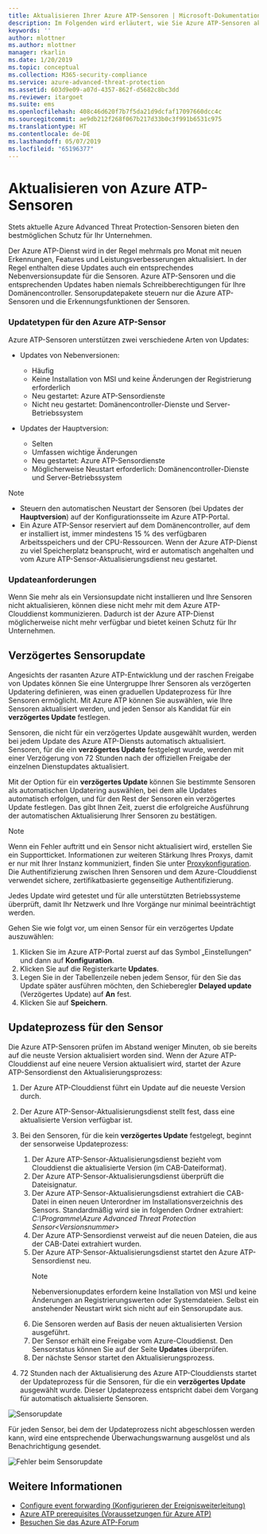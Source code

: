 ```yaml
---
title: Aktualisieren Ihrer Azure ATP-Sensoren | Microsoft-Dokumentation
description: Im Folgenden wird erläutert, wie Sie Azure ATP-Sensoren aktualisieren oder verzögert aktualisieren können.
keywords: ''
author: mlottner
ms.author: mlottner
manager: rkarlin
ms.date: 1/20/2019
ms.topic: conceptual
ms.collection: M365-security-compliance
ms.service: azure-advanced-threat-protection
ms.assetid: 603d9e09-a07d-4357-862f-d5682c8bc3dd
ms.reviewer: itargoet
ms.suite: ems
ms.openlocfilehash: 408c46d620f7b7f5da21d9dcfaf17097660dcc4c
ms.sourcegitcommit: ae9db212f268f067b217d33b0c3f991b6531c975
ms.translationtype: HT
ms.contentlocale: de-DE
ms.lasthandoff: 05/07/2019
ms.locfileid: "65196377"
---
```

# <a name="update-azure-atp-sensors"></a>Aktualisieren von Azure ATP-Sensoren

Stets aktuelle Azure Advanced Threat Protection-Sensoren bieten den bestmöglichen Schutz für Ihr Unternehmen.

Der Azure ATP-Dienst wird in der Regel mehrmals pro Monat mit neuen Erkennungen, Features und Leistungsverbesserungen aktualisiert. In der Regel enthalten diese Updates auch ein entsprechendes Nebenversionsupdate für die Sensoren. Azure ATP-Sensoren und die entsprechenden Updates haben niemals Schreibberechtigungen für Ihre Domänencontroller. Sensorupdatepakete steuern nur die Azure ATP-Sensoren und die Erkennungsfunktionen der Sensoren. 

### <a name="azure-atp-sensor-update-types"></a>Updatetypen für den Azure ATP-Sensor   

Azure ATP-Sensoren unterstützen zwei verschiedene Arten von Updates:
- Updates von Nebenversionen: 
    - Häufig 
    - Keine Installation von MSI und keine Änderungen der Registrierung erforderlich
    - Neu gestartet: Azure ATP-Sensordienste 
    - Nicht neu gestartet: Domänencontroller-Dienste und Server-Betriebssystem

- Updates der Hauptversion:
    - Selten
    - Umfassen wichtige Änderungen 
    - Neu gestartet: Azure ATP-Sensordienste
    - Möglicherweise Neustart erforderlich: Domänencontroller-Dienste und Server-Betriebssystem

> [!NOTE]
>- Steuern den automatischen Neustart der Sensoren (bei Updates der **Hauptversion**) auf der Konfigurationsseite im Azure ATP-Portal. 
> - Ein Azure ATP-Sensor reserviert auf dem Domänencontroller, auf dem er installiert ist, immer mindestens 15 % des verfügbaren Arbeitsspeichers und der CPU-Ressourcen. Wenn der Azure ATP-Dienst zu viel Speicherplatz beansprucht, wird er automatisch angehalten und vom Azure ATP-Sensor-Aktualisierungsdienst neu gestartet.

### <a name="update-requirement"></a>Updateanforderungen

Wenn Sie mehr als ein Versionsupdate nicht installieren und Ihre Sensoren nicht aktualisieren, können diese nicht mehr mit dem Azure ATP-Clouddienst kommunizieren. Dadurch ist der Azure ATP-Dienst möglicherweise nicht mehr verfügbar und bietet keinen Schutz für Ihr Unternehmen.  

## <a name="delayed-sensor-update"></a>Verzögertes Sensorupdate

Angesichts der rasanten Azure ATP-Entwicklung und der raschen Freigabe von Updates können Sie eine Untergruppe Ihrer Sensoren als verzögerten Updatering definieren, was einen graduellen Updateprozess für Ihre Sensoren ermöglicht. Mit Azure ATP können Sie auswählen, wie Ihre Sensoren aktualisiert werden, und jeden Sensor als Kandidat für ein **verzögertes Update** festlegen.  

Sensoren, die nicht für ein verzögertes Update ausgewählt wurden, werden bei jedem Update des Azure ATP-Diensts automatisch aktualisiert. Sensoren, für die ein **verzögertes Update** festgelegt wurde, werden mit einer Verzögerung von 72 Stunden nach der offiziellen Freigabe der einzelnen Dienstupdates aktualisiert. 

Mit der Option für ein **verzögertes Update** können Sie bestimmte Sensoren als automatischen Updatering auswählen, bei dem alle Updates automatisch erfolgen, und für den Rest der Sensoren ein verzögertes Update festlegen. Das gibt Ihnen Zeit, zuerst die erfolgreiche Ausführung der automatischen Aktualisierung Ihrer Sensoren zu bestätigen.

> [!NOTE]
> Wenn ein Fehler auftritt und ein Sensor nicht aktualisiert wird, erstellen Sie ein Supportticket. Informationen zur weiteren Stärkung Ihres Proxys, damit er nur mit Ihrer Instanz kommuniziert, finden Sie unter [Proxykonfiguration](configure-proxy.md).
Die Authentifizierung zwischen Ihren Sensoren und dem Azure-Clouddienst verwendet sichere, zertifikatbasierte gegenseitige Authentifizierung. 

Jedes Update wird getestet und für alle unterstützten Betriebssysteme überprüft, damit Ihr Netzwerk und Ihre Vorgänge nur minimal beeinträchtigt werden.


Gehen Sie wie folgt vor, um einen Sensor für ein verzögertes Update auszuwählen:

1. Klicken Sie im Azure ATP-Portal zuerst auf das Symbol „Einstellungen“ und dann auf **Konfiguration**.
2. Klicken Sie auf die Registerkarte **Updates**.
3. Legen Sie in der Tabellenzeile neben jedem Sensor, für den Sie das Update später ausführen möchten, den Schieberegler **Delayed update** (Verzögertes Update) auf **An** fest.
4. Klicken Sie auf **Speichern**.
 
## <a name="sensor-update-process"></a>Updateprozess für den Sensor

Die Azure ATP-Sensoren prüfen im Abstand weniger Minuten, ob sie bereits auf die neuste Version aktualisiert worden sind. Wenn der Azure ATP-Clouddienst auf eine neuere Version aktualisiert wird, startet der Azure ATP-Sensordienst den Aktualisierungsprozess:

1. Der Azure ATP-Clouddienst führt ein Update auf die neueste Version durch.
2. Der Azure ATP-Sensor-Aktualisierungsdienst stellt fest, dass eine aktualisierte Version verfügbar ist.
3. Bei den Sensoren, für die kein **verzögertes Update** festgelegt, beginnt der sensorweise Updateprozess:
   1. Der Azure ATP-Sensor-Aktualisierungsdienst bezieht vom Clouddienst die aktualisierte Version (im CAB-Dateiformat).
   2. Der Azure ATP-Sensor-Aktualisierungsdienst überprüft die Dateisignatur.
   3. Der Azure ATP-Sensor-Aktualisierungsdienst extrahiert die CAB-Datei in einen neuen Unterordner im Installationsverzeichnis des Sensors. Standardmäßig wird sie in folgenden Ordner extrahiert: *C:\Programme\Azure Advanced Threat Protection Sensor\<Versionsnummer>*
   4. Der Azure ATP-Sensordienst verweist auf die neuen Dateien, die aus der CAB-Datei extrahiert wurden.    
   5. Der Azure ATP-Sensor-Aktualisierungsdienst startet den Azure ATP-Sensordienst neu.
       > [!NOTE]
      >Nebenversionupdates erfordern keine Installation von MSI und keine Änderungen an Registrierungswerten oder Systemdateien. Selbst ein anstehender Neustart wirkt sich nicht auf ein Sensorupdate aus. 
   6. Die Sensoren werden auf Basis der neuen aktualisierten Version ausgeführt.
   7. Der Sensor erhält eine Freigabe vom Azure-Clouddienst. Den Sensorstatus können Sie auf der Seite **Updates** überprüfen.
   8. Der nächste Sensor startet den Aktualisierungsprozess. 

4. 72 Stunden nach der Aktualisierung des Azure ATP-Clouddiensts startet der Updateprozess für die Sensoren, für die ein **verzögertes Update** ausgewählt wurde. Dieser Updateprozess entspricht dabei dem Vorgang für automatisch aktualisierte Sensoren.

![Sensorupdate](./media/sensor-update.png)


Für jeden Sensor, bei dem der Updateprozess nicht abgeschlossen werden kann, wird eine entsprechende Überwachungswarnung ausgelöst und als Benachrichtigung gesendet.

![Fehler beim Sensorupdate](./media/sensor-outdated.png)


## <a name="see-also"></a>Weitere Informationen

- [Configure event forwarding (Konfigurieren der Ereignisweiterleitung)](configure-event-forwarding.md)
- [Azure ATP prerequisites (Voraussetzungen für Azure ATP)](atp-prerequisites.md)
- [Besuchen Sie das Azure ATP-Forum](https://aka.ms/azureatpcommunity)
